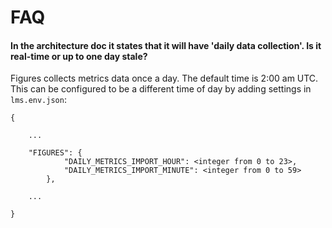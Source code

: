 FAQ
===


#### In the architecture doc it states that it will have 'daily data collection'. Is it real-time or up to one day stale?


Figures collects metrics data once a day. The default time is 2:00 am UTC. This can be configured to be a different time of day by adding settings in  `lms.env.json`:

```
{

	...

	"FIGURES": {
			"DAILY_METRICS_IMPORT_HOUR": <integer from 0 to 23>,
			"DAILY_METRICS_IMPORT_MINUTE": <integer from 0 to 59>
		},

	...

}
```

